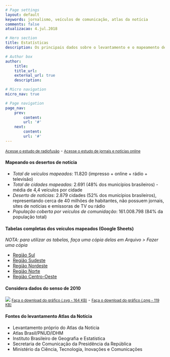 ```yaml
---
# Page settings
layout: default
keywords: jornalismo, veículos de comunicação, atlas da notícia
comments: false
atualizacao: 4.jul.2018

# Hero section
title: Estatísticas
description: Os principais dados sobre o levantamento e o mapeamento de veículos de comunicação e jornalismo no Brasil

# Author box
author:
    title:
    title_url:
    external_url: true
    description:

# Micro navigation
micro_nav: true

# Page navigation
page_nav:
    prev:
        content:
        url: '#'
    next:
        content:
        url: '#'
---
```


<small>[Acesse o estudo de radiofusão](../radiodifusao)</small> -
<small>[Acesse o estudo de jornais e notícias online](../jornais-online)</small>

#### Mapeando os desertos de notícia

- *Total de veículos mapeados*: 11.820 (impresso + online + rádio + televisão)
- *Total de cidades mapeadas*: 2.691 (48% dos municípios brasileiros) - média de 4,4 veículos por cidade
- *Deserto de notícias*: 2.879 cidades (52% dos municípios brasileiros), representando cerca de 40 milhões de habitantes, não possuem jornais, sites de notícias e emissoras de TV ou rádio
- *População coberta por veículos de comunidação*: 161.008.798 (84% da população total)

#### Tabelas completas dos veículos mapeados (Google Sheets)

*NOTA: para utilizar as tabelas, faça uma cópia delas em Arquivo > Fazer uma cópia*

- [Região Sul](https://docs.google.com/spreadsheets/d/1Ewlly_uu2tonsDtR8iZnGmCggBDeEAJ6aWWFYqHFJs8/edit#gid=0)
- [Região Sudeste](https://docs.google.com/spreadsheets/d/1y7MGIeIfoRYTvL5o3m0YP8PmnnL2-ti8nqb7ZXDuR2Y/edit#gid=0)
- [Região Nordeste](https://docs.google.com/spreadsheets/d/1kq-mCdViPCTKJtLcVpxh7J13GDfoOdIO-TAjwFRmnGA/edit#gid=624440017)
- [Região Norte](https://docs.google.com/spreadsheets/d/1KRytDLPN4N-pOxj9Pu2SJf6zLwlLkeUJLec-J7T4qeg/edit?usp=drive_web&ouid=116923582836460804252)
- [Região Centro-Oeste](https://docs.google.com/spreadsheets/d/1tGNJKxYbXQP6jUXfBRH07cE4Pfo6OA-GLBXjK7qwwCI/edit#gid=0)

#### Considera dados do senso de 2010

![](../graficos/total_jornal_online_radio_tv.svg)
<small><a id="download" href="../graficos/total_jornal_online_radio_tv.svg" download="atlas_totais.svg">Faça o download do gráfico (.svg - 164 KB)</a></small> -
<small><a id="download" href="../graficos/total_jornal_online_radio_tv.png" download="atlas_totais.png">Faça o download do gráfico (.png - 119 KB)</a></small>

#### Fontes do levantamento Atlas da Notícia
- Levantamento próprio do Atlas da Notícia
- Atlas Brasil/PNUD/IDHM
- Instituto Brasileiro de Geografia e Estatística
- Secretaria de Comunicação da Presidência da República
- Ministério da Ciência, Tecnologia, Inovações e Comunicações

